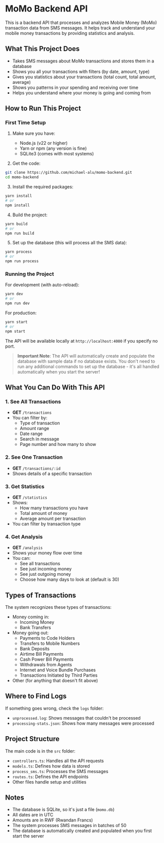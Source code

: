# MoMo Backend API

This is a backend API that processes and analyzes Mobile Money (MoMo) transaction data from SMS messages. It helps track and understand your mobile money transactions by providing statistics and analysis.

## What This Project Does

- Takes SMS messages about MoMo transactions and stores them in a database
- Shows you all your transactions with filters (by date, amount, type)
- Gives you statistics about your transactions (total count, total amount, average)
- Shows you patterns in your spending and receiving over time
- Helps you understand where your money is going and coming from

## How to Run This Project

### First Time Setup

1. Make sure you have:

   - Node.js (v22 or higher)
   - Yarn or npm (any version is fine)
   - SQLite3 (comes with most systems)

2. Get the code:

```bash
git clone https://github.com/michael-alu/momo-backend.git
cd momo-backend
```

3. Install the required packages:

```bash
yarn install
# or
npm install
```

4. Build the project:

```bash
yarn build
# or
npm run build
```

5. Set up the database (this will process all the SMS data):

```bash
yarn process
# or
npm run process
```

### Running the Project

For development (with auto-reload):

```bash
yarn dev
# or
npm run dev
```

For production:

```bash
yarn start
# or
npm start
```

The API will be available locally at `http://localhost:4000` if you specify no port.

> **Important Note**: The API will automatically create and populate the database with sample data if no database exists. You don't need to run any additional commands to set up the database - it's all handled automatically when you start the server!

## What You Can Do With This API

### 1. See All Transactions

- **GET** `/transactions`
- You can filter by:
  - Type of transaction
  - Amount range
  - Date range
  - Search in message
  - Page number and how many to show

### 2. See One Transaction

- **GET** `/transactions/:id`
- Shows details of a specific transaction

### 3. Get Statistics

- **GET** `/statistics`
- Shows:
  - How many transactions you have
  - Total amount of money
  - Average amount per transaction
- You can filter by transaction type

### 4. Get Analysis

- **GET** `/analysis`
- Shows your money flow over time
- You can:
  - See all transactions
  - See just incoming money
  - See just outgoing money
  - Choose how many days to look at (default is 30)

## Types of Transactions

The system recognizes these types of transactions:

- Money coming in:
  - Incoming Money
  - Bank Transfers
- Money going out:
  - Payments to Code Holders
  - Transfers to Mobile Numbers
  - Bank Deposits
  - Airtime Bill Payments
  - Cash Power Bill Payments
  - Withdrawals from Agents
  - Internet and Voice Bundle Purchases
  - Transactions Initiated by Third Parties
- Other (for anything that doesn't fit above)

## Where to Find Logs

If something goes wrong, check the `logs` folder:

- `unprocessed.log`: Shows messages that couldn't be processed
- `processing-stats.json`: Shows how many messages were processed

## Project Structure

The main code is in the `src` folder:

- `controllers.ts`: Handles all the API requests
- `models.ts`: Defines how data is stored
- `process_sms.ts`: Processes the SMS messages
- `routes.ts`: Defines the API endpoints
- Other files handle setup and utilities

## Notes

- The database is SQLite, so it's just a file (`momo.db`)
- All dates are in UTC
- Amounts are in RWF (Rwandan Francs)
- The system processes SMS messages in batches of 50
- The database is automatically created and populated when you first start the server
